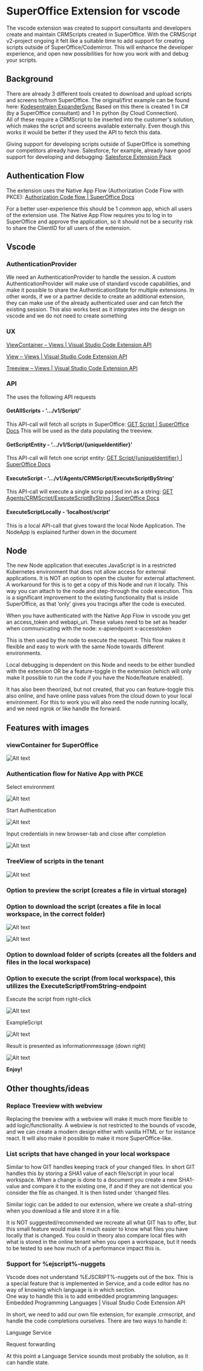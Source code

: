 # SuperOffice Extension for vscode

The vscode extension was created to support consultants and developers create and maintain CRMScripts created in SuperOffice. With the CRMScript v2-project ongoing it felt like a suitable time to add support for creating scripts outside of SuperOffice/Codemirror. This will enhance the developer experience, and open new possibilities for how you work with and debug your scripts.  

## Background

There are already 3 different tools created to download and upload scripts and screens to/from SuperOffice. The original/first example can be found here: [Kodesentralen ExpanderSync][1]
Based on this there is created 1 in C# (by a SuperOffice consultant) and 1 in python (by Cloud Connection).  
All of these require a CRMScript to be inserted into the customer's solution, which makes the script and screens available externally. Even though this works it would be better if they used the API to fetch this data.  

Giving support for developing scripts outside of SuperOffice is something our competitors already have. Salesforce, for example, already have good support for developing and debugging:
[Salesforce Extension Pack][2]

## Authentication Flow

The extension uses the Native App Flow (Authorization Code Flow with PKCE):
[Authorization Code flow | SuperOffice Docs][3]

For a better user-experience this should be 1 common app, which all users of the extension use. The Native App Flow requires you to log in to SuperOffice and approve the application, so it should not be a security risk to share the ClientID for all users of the extension.  

## Vscode

### AuthenticationProvider

We need an AuthenticationProvider to handle the session. A custom AuthenticationProvider will make use of standard vscode capabilities, and make it possible to share the AuthenticationState for multiple extensions. In other words, if we or a partner decide to create an additional extension, they can make use of the already authenticated user and can fetch the existing session.
This also works best as it integrates into the design on vscode and we do not need to create something  

### UX

[ViewContainer – Views | Visual Studio Code Extension API][viewContainerDoc]

[View – Views | Visual Studio Code Extension API][viewsDoc]

[Treeview – Views | Visual Studio Code Extension API][treeViewDoc]

### API

The uses the following API requests

#### GetAllScripts - '.../v1/Script/’

This API-call will fetch all scripts in SuperOffice: [GET Script | SuperOffice Docs][getAllScriptsDoc]
This will be used as the data populating the treeview.

#### GetScriptEntity - ‘.../v1/Script/{uniqueIdentifier}’

This API-call will fetch one script entity: [GET Script/{uniqueIdentifier} | SuperOffice Docs][getScriptEntityDoc]

#### ExecuteScript - ‘.../v1/Agents/CRMScript/ExecuteScriptByString’

This API-call will execute a single scrip passed inn as a string: [GET Agents/CRMScript/ExecuteScriptByString | SuperOffice Docs][executeScriptByStringDoc]

#### ExecuteScriptLocally - ‘localhost/script’

This is a local API-call that gives toward the local Node Application. The NodeApp is explained further down in the document

## Node

The new Node application that executes JavaScript is in a restricted Kubernetes environment that does not allow access for external applications. It is NOT an option to open the cluster for external attachment.  
A workaround for this is to get a copy of this Node and run it locally. This way you can attach to the node and step-through the code execution. This is a significant improvement to the existing functionality that is inside SuperOffice, as that ‘only’ gives you tracings after the code is executed.  

When you have authenticated with the Native App Flow in vscode you get an access_token and webapi_uri. These values need to be set as header when communicating with the node:
x-apiendpoint
x-accesstoken

This is then used by the node to execute the request. This flow makes it flexible and easy to work with the same Node towards different environments.  

Local debugging is dependent on this Node and needs to be either bundled with the extension OR be a feature-toggle in the extension (which will only make it possible to run the code if you have the Node/feature enabled).

It has also been theorized, but not created, that you can feature-toggle this also online, and have online pass values from the cloud down to your local environment. For this to work you will also need the node running locally, and we need ngrok or like handle the forward.  

## Features with images

### viewContainer for SuperOffice

![Alt text](assets/viewContainer.png?raw=true "ViewContainer")

### Authentication flow for Native App with PKCE

Select environment

![Alt text](assets/selectEnvironment.png?raw=true "SelectEnvironment")

Start Authentication

![Alt text](assets/startAuthentication.png?raw=true "startAuthentication")

Input credentials in new browser-tab and close after completion

![Alt text](assets/closeAuthenticationWindow.png?raw=true "startAuthentication")

### TreeView of scripts in the tenant

![Alt text](assets/getScriptsResult.png?raw=true "getScriptsResult")

### Option to preview the script (creates a file in virtual storage)

### Option to download the script (creates a file in local workspace, in the correct folder)

![Alt text](assets/downloadScriptOption.png?raw=true "downloadScriptOption")

![Alt text](assets/scriptCreatedInWorkspace.png?raw=true "scriptCreatedInWorkspace")

### Option to download folder of scripts (creates all the folders and files in the local workspace)

### Option to execute the script (from local workspace), this utilizes the ExecuteScriptFromString-endpoint

Execute the script from right-click

![Alt text](assets/executeScriptOption.png?raw=true "executeScriptOption")

ExampleScript

![Alt text](assets/exampleExecuteScript.png?raw=true "executeResult")

Result is presented as informationmessage (down right)

![Alt text](assets/executeResult.png?raw=true "executeResult")

**Enjoy!**

[1]: https://community.superoffice.com/en/technical/forums/general-forums/announcements/kodesentralen-releases-expandersync-a-tool-to-get-customizations-into-a-local-file-structure/
[2]: https://marketplace.visualstudio.com/items?itemName=salesforce.salesforcedx-vscode
[3]: https://docs.superoffice.com/en/authentication/online/sign-in-user/auth-code-flow.html
[viewContainerDoc]: https://code.visualstudio.com/api/ux-guidelines/views#view-containers
[viewsDoc]: https://code.visualstudio.com/api/ux-guidelines/views
[treeViewDoc]: https://code.visualstudio.com/api/ux-guidelines/views#tree-views
[getAllScriptsDoc]: https://docs.superoffice.com/en/api/reference/restful/rest/Script/v1Script_GetAll.html
[getScriptEntityDoc]: https://docs.superoffice.com/en/api/reference/restful/rest/Script/v1Script_GetCRMScriptByUniqueIdentifier.html
[executeScriptByStringDoc]: https://docs.superoffice.com/en/api/reference/restful/agent/CRMScript_Agent/v1CRMScriptAgent_ExecuteScriptByString.html

## Other thoughts/ideas

### Replace Treeview with webview

Replacing the treeview with a webview will make it much more flexible to add logic/functionality. A webview is not restricted to the bounds of vscode, and we can create a modern design either with vanilla HTML or for instance react. It will also make it possible to make it more SuperOffice-like.

### List scripts that have changed in your local workspace

Similar to how GIT handles keeping track of your changed files. In short GIT handles this by storing a SHA1 value of each file/script in your local workspace. When a change is done to a document you create a new SHA1-value and compare it to the existing one, if and if they are not identical you consider the file as changed. It is then listed under ‘changed files.  

Similar logic can be added to our extension, where we create a sha1-string when you download a file and store it in a file.

It is NOT suggested/recommended we recreate all what GIT has to offer, but this small feature would make it much easier to know what files you have locally that is changed. You could in theory also compare local files with what is stored in the online tenant when you open a workspace, but it needs to be tested to see how much of a performance impact this is.

### Support for %ejscript%-nuggets

Vscode does not understand %EJSCRIPT%-nuggets out of the box. This is a special feature that is implemented in Service, and a code editor has no way of knowing which language is in which section.  
One way to handle this is to add embedded programming languages: Embedded Programming Languages | Visual Studio Code Extension API  

In short, we need to add our own file extension, for example .crmscript, and handle the code completions ourselves. There are two ways to handle it:

Language Service

Request forwarding

At this point a Language Service sounds most probably the solution, as it can handle state.
